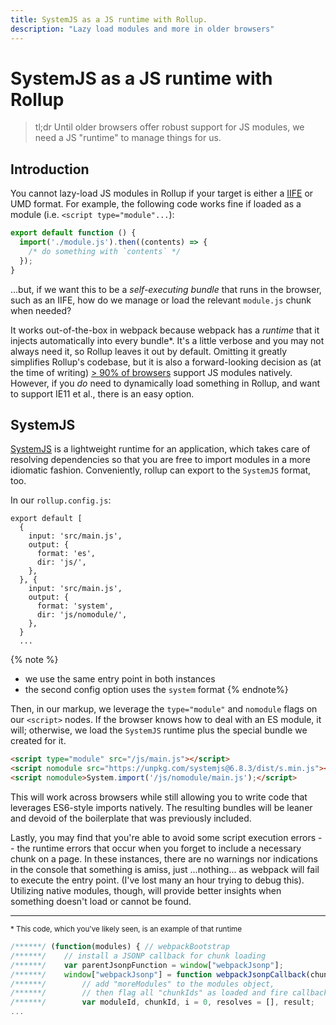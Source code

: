 ```yaml
---
title: SystemJS as a JS runtime with Rollup.
description: "Lazy load modules and more in older browsers"
---
```


# SystemJS as a JS runtime with Rollup

> tl;dr Until older browsers offer robust support for JS modules, we need a JS "runtime" to manage things for us.

## Introduction

You cannot lazy-load JS modules in Rollup if your target is either a [IIFE](https://developer.mozilla.org/en-US/docs/Glossary/IIFE) or UMD format. For example, the following code works fine if loaded as a module (i.e. `<script type="module"...`):

``` js
export default function () {
  import('./module.js').then((contents) => {
    /* do something with `contents` */
  });
}
```

...but, if we want this to be a _self-executing bundle_ that runs in the browser, such as an IIFE, how do we manage or load the relevant `module.js` chunk when needed?
 <!-- Rollup will use the dynamic import to create a separate chunk that is only loaded on demand -->

 It works out-of-the-box in webpack because webpack has a _runtime_ that it injects automatically into every bundle*. It's a little verbose and you may not always need it, so Rollup leaves it out by default. Omitting it greatly simplifies Rollup's codebase, but it is also a forward-looking decision as (at the time of writing) [> 90% of browsers](https://caniuse.com/es6-module) support JS modules natively. However, if you _do_ need to dynamically load something in Rollup, and want to support IE11 et al., there is an easy option.

 ## SystemJS

[SystemJS](https://github.com/systemjs/systemjs) is a lightweight runtime for an application, which takes care of resolving dependencies so that you are free to import modules in a more idiomatic fashion. Conveniently, rollup can export to the `SystemJS` format, too.

In our `rollup.config.js`:

``` js/4,10
export default [
  {
    input: 'src/main.js',
    output: {
      format: 'es',
      dir: 'js/',
    },
  }, {
    input: 'src/main.js',
    output: {
      format: 'system',
      dir: 'js/nomodule/',
    },
  }
  ...
```
{% note %}
* we use the same entry point in both instances
* the second config option uses the `system` format
{% endnote%}

Then, in our markup, we leverage the `type="module"` and `nomodule` flags on our `<script>` nodes. If the browser knows how to deal with an ES module, it will; otherwise, we load the `SystemJS` runtime plus the  special bundle we created for it.

``` html
<script type="module" src="/js/main.js"></script>
<script nomodule src="https://unpkg.com/systemjs@6.8.3/dist/s.min.js"></script>
<script nomodule>System.import('/js/nomodule/main.js');</script>
```

This will work across browsers while still allowing you to write code that leverages ES6-style imports natively. The resulting bundles will be leaner and devoid of the boilerplate that was previously included.

Lastly, you may find that you're able to avoid some script execution errors -- the runtime errors that occur when you forget to include a necessary chunk on a page. In these instances, there are no warnings nor indications in the console that something is amiss, just ...nothing... as webpack will fail to execute the entry point. (I've lost many an hour trying to debug this). Utilizing native modules, though, will provide better insights when something doesn't load or cannot be found.


<hr>

<sup>* This code, which you've likely seen, is an example of that runtime
``` js
/******/ (function(modules) { // webpackBootstrap
/******/ 	// install a JSONP callback for chunk loading
/******/ 	var parentJsonpFunction = window["webpackJsonp"];
/******/ 	window["webpackJsonp"] = function webpackJsonpCallback(chunkIds, moreModules, executeModules) {
/******/ 		// add "moreModules" to the modules object,
/******/ 		// then flag all "chunkIds" as loaded and fire callback
/******/ 		var moduleId, chunkId, i = 0, resolves = [], result;
...
```
</sup>
